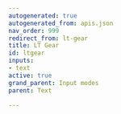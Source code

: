 ```yaml
---
autogenerated: true
autogenerated_from: apis.json
nav_order: 999
redirect_from: lt-gear
title: LT Gear
id: ltgear
inputs:
- text
active: true
grand_parent: Input modes
parent: Text

---
```


